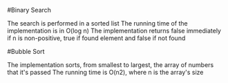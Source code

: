 #Binary Search

The search is performed in a sorted list
The running time of the implementation is in O(log n)
The implementation returns false immediately if n is non-positive, true if found element and false if not found

#Bubble Sort

The implementation sorts, from smallest to largest, the array of numbers that it's passed
The running time is O(n2), where n is the array's size

